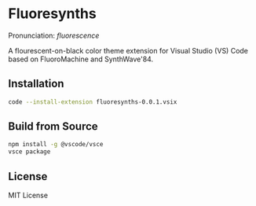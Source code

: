 # Fluoresynths

Pronunciation: _fluorescence_

A flourescent-on-black color theme extension for Visual Studio (VS) Code based on FluoroMachine and SynthWave'84.

## Installation

```bash
code --install-extension fluoresynths-0.0.1.vsix
```

## Build from Source

```bash
npm install -g @vscode/vsce
vsce package
```

## License

MIT License
